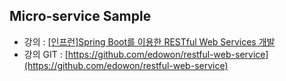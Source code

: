 ## Micro-service Sample

- 강의 : [[인프런]Spring Boot를 이용한 RESTful Web Services 개발 ](https://www.inflearn.com/course/spring-boot-restful-web-services/dashboard)
- 강의 GIT : [https://github.com/edowon/restful-web-service](https://github.com/edowon/restful-web-service)


